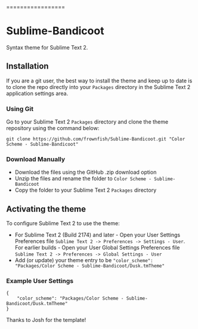 
=================

# Sublime-Bandicoot

Syntax theme for Sublime Text 2.

## Installation

If you are a git user, the best way to install the theme and keep up to date is to clone the repo directly into your `Packages` directory in the Sublime Text 2 application settings area.

### Using Git

Go to your Sublime Text 2 `Packages` directory and clone the theme repository using the command below:

    git clone https://github.com/frownfish/Sublime-Bandicoot.git "Color Scheme - Sublime-Bandicoot"

### Download Manually

* Download the files using the GitHub .zip download option
* Unzip the files and rename the folder to `Color Scheme - Sublime-Bandicoot`
* Copy the folder to your Sublime Text 2 `Packages` directory

## Activating the theme

To configure Sublime Text 2 to use the theme:

* For Sublime Text 2 (Build 2174) and later - Open your User Settings Preferences file `Sublime Text 2 -> Preferences -> Settings - User`. For earlier builds - Open your User Global Settings Preferences file `Sublime Text 2 -> Preferences -> Global Settings - User`
* Add (or update) your theme entry to be `"color_scheme": "Packages/Color Scheme - Sublime-Bandicoot/Dusk.tmTheme"`

### Example User Settings

    {
        "color_scheme": "Packages/Color Scheme - Sublime-Bandicoot/Dusk.tmTheme"
    }
    
Thanks to Josh for the template!

